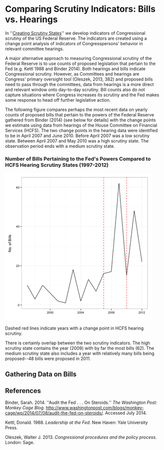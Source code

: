 # Comparing Scrutiny Indicators: Bills vs. Hearings

In ''[Creating Scrutiny States]()'' we develop indicators of Congressional scrutiny of the US Federal Reserve. The indicators are created using a change point analysis of indicators of Congresspersons' behavior in relevant committee hearings.

A major alternative approach to measuring Congressional scrutiny of the Federal Reserve is to use counts of proposed legislation that pertain to the Fed (e.g. Kettl 1988 and Binder 2014). Both hearings and bills indicate Congressional scrutiny. However, as Committees and hearings are Congress' primary oversight tool (Oleszek, 2013, 382) and proposed bills need to pass through the committees, data from hearings is a more direct and relevant window onto day-to-day scrutiny. Bill counts also do not capture situations where Congress increases its scrutiny and the Fed makes some response to head off further legislative action.

The following figure compares perhaps the most recent data on yearly counts of proposed bills that pertain to the powers of the Federal Reserve gathered from Binder (2014) (see below for details) with the change points we estimate using data from hearings of the House Committee on Financial Services (HCFS). The two change points in the hearing data were identified to be in April 2007 and June 2010. Before April 2007 was a low scrutiny state. Between April 2007 and May 2010 was a high scrutiny state. The observation period ends with a medium scrutiny state.

### Number of Bills Pertaining to the Fed's Powers Compared to HCFS Hearing Scrutiny States (1997-2012)

![Bills vs. Hearings](img/BillsVsHearings.png)

Dashed red lines indicate years with a change point in HCFS hearing scrutiny.

There is certainly overlap between the two scrutiny indicators. The high scrutiny state contains the year (2009) with by far the most bills (62). The medium scrutiny state also includes a year with relatively many bills being proposed--48 bills were proposed in 2011. 

## Gathering Data on Bills

## References

Binder, Sarah. 2014. ''Audit the Fed . . . On Steroids.'' *The Washington Post: Monkey Cage Blog*. <http://www.washingtonpost.com/blogs/monkey-cage/wp/2014/07/08/audit-the-fed-on-steroids/>. Accessed July 2014.

Kettl, Donald. 1988. *Leadership at the Fed*. New Haven: Yale University Press.

Oleszek, Walter J. 2013. *Congressional procedures and the policy process*. London: Sage.
